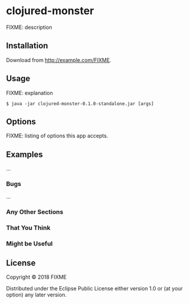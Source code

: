 # clojured-monster

FIXME: description

## Installation

Download from http://example.com/FIXME.

## Usage

FIXME: explanation

    $ java -jar clojured-monster-0.1.0-standalone.jar [args]

## Options

FIXME: listing of options this app accepts.

## Examples

...

### Bugs

...

### Any Other Sections
### That You Think
### Might be Useful

## License

Copyright © 2018 FIXME

Distributed under the Eclipse Public License either version 1.0 or (at
your option) any later version.
